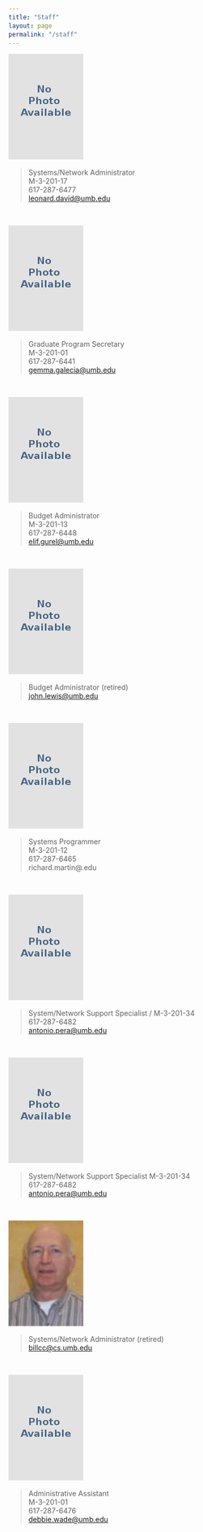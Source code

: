 ```yaml
---
title: "Staff"
layout: page
permalink: "/staff"
---
```


![Leonard David](/WEB/images/people/No_Photo_Available.jpg)

> Systems/Network Administrator \
> M-3-201-17 \
> 617-287-6477\
> leonard.david@umb.edu

<br />

![Gemma Galecia](/WEB/images/people/No_Photo_Available.jpg)

> Graduate Program Secretary \
> M-3-201-01 \
> 617-287-6441\
> gemma.galecia@umb.edu

<br />

![Elif Gurel](/WEB/images/people/No_Photo_Available.jpg)

> Budget Administrator \
> M-3-201-13 \
> 617-287-6448 \
> elif.gurel@umb.edu

<br />

![John Lewis](/WEB/images/people/No_Photo_Available.jpg)

> Budget Administrator (retired) \
> john.lewis@umb.edu

<br />

![Rick Martin](/WEB/images/people/No_Photo_Available.jpg)

> Systems Programmer \
> M-3-201-12 \
> 617-287-6465 \
> richard.martin@.edu

<br />

![Antonio Pera](/WEB/images/people/No_Photo_Available.jpg)

> System/Network Support Specialist /
> M-3-201-34 \
> 617-287-6482 \
> antonio.pera@umb.edu

<br />

![Antonio Pera](/WEB/images/people/No_Photo_Available.jpg)

> System/Network Support Specialist
> M-3-201-34 \
> 617-287-6482 \
> antonio.pera@umb.edu

<br />

![William Perry](/WEB/images/people/William_Perry.jpg)

> Systems/Network Administrator (retired) \
> billcc@cs.umb.edu

<br />

![Debbie Wade](/WEB/images/people/No_Photo_Available.jpg)

> Administrative Assistant \
> M-3-201-01 \
> 617-287-6476 \
> debbie.wade@umb.edu
